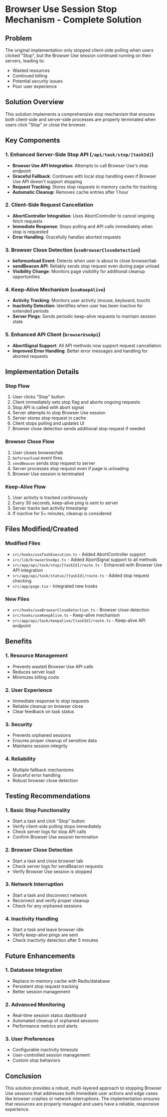 # Browser Use Session Stop Mechanism - Complete Solution

## Problem
The original implementation only stopped client-side polling when users clicked "Stop", but the Browser Use session continued running on their servers, leading to:
- Wasted resources
- Continued billing
- Potential security issues
- Poor user experience

## Solution Overview
This solution implements a comprehensive stop mechanism that ensures both client-side and server-side processes are properly terminated when users click "Stop" or close the browser.

## Key Components

### 1. Enhanced Server-Side Stop API (`/api/task/stop/[taskId]`)
- **Browser Use API Integration**: Attempts to call Browser Use's stop endpoint
- **Graceful Fallback**: Continues with local stop handling even if Browser Use API doesn't support stopping
- **Request Tracking**: Stores stop requests in memory cache for tracking
- **Automatic Cleanup**: Removes cache entries after 1 hour

### 2. Client-Side Request Cancellation
- **AbortController Integration**: Uses AbortController to cancel ongoing fetch requests
- **Immediate Response**: Stops polling and API calls immediately when stop is requested
- **Error Handling**: Gracefully handles aborted requests

### 3. Browser Close Detection (`useBrowserCloseDetection`)
- **beforeunload Event**: Detects when user is about to close browser/tab
- **sendBeacon API**: Reliably sends stop request even during page unload
- **Visibility Change**: Monitors page visibility for additional cleanup opportunities

### 4. Keep-Alive Mechanism (`useKeepAlive`)
- **Activity Tracking**: Monitors user activity (mouse, keyboard, touch)
- **Inactivity Detection**: Identifies when user has been inactive for extended periods
- **Server Pings**: Sends periodic keep-alive requests to maintain session state

### 5. Enhanced API Client (`browserUseApi`)
- **AbortSignal Support**: All API methods now support request cancellation
- **Improved Error Handling**: Better error messages and handling for aborted requests

## Implementation Details

### Stop Flow
1. User clicks "Stop" button
2. Client immediately sets stop flag and aborts ongoing requests
3. Stop API is called with abort signal
4. Server attempts to stop Browser Use session
5. Server stores stop request in cache
6. Client stops polling and updates UI
7. Browser close detection sends additional stop request if needed

### Browser Close Flow
1. User closes browser/tab
2. `beforeunload` event fires
3. `sendBeacon` sends stop request to server
4. Server processes stop request even if page is unloading
5. Browser Use session is terminated

### Keep-Alive Flow
1. User activity is tracked continuously
2. Every 30 seconds, keep-alive ping is sent to server
3. Server tracks last activity timestamp
4. If inactive for 5+ minutes, cleanup is considered

## Files Modified/Created

### Modified Files
- `src/hooks/useTaskExecution.ts` - Added AbortController support
- `src/lib/browserUseApi.ts` - Added AbortSignal support to all methods
- `src/app/api/task/stop/[taskId]/route.ts` - Enhanced with Browser Use API integration
- `src/app/api/task/status/[taskId]/route.ts` - Added stop request checking
- `src/app/page.tsx` - Integrated new hooks

### New Files
- `src/hooks/useBrowserCloseDetection.ts` - Browser close detection
- `src/hooks/useKeepAlive.ts` - Keep-alive mechanism
- `src/app/api/task/keepalive/[taskId]/route.ts` - Keep-alive API endpoint

## Benefits

### 1. Resource Management
- Prevents wasted Browser Use API calls
- Reduces server load
- Minimizes billing costs

### 2. User Experience
- Immediate response to stop requests
- Reliable cleanup on browser close
- Clear feedback on task status

### 3. Security
- Prevents orphaned sessions
- Ensures proper cleanup of sensitive data
- Maintains session integrity

### 4. Reliability
- Multiple fallback mechanisms
- Graceful error handling
- Robust browser close detection

## Testing Recommendations

### 1. Basic Stop Functionality
- Start a task and click "Stop" button
- Verify client-side polling stops immediately
- Check server logs for stop API calls
- Confirm Browser Use session termination

### 2. Browser Close Detection
- Start a task and close browser tab
- Check server logs for sendBeacon requests
- Verify Browser Use session is stopped

### 3. Network Interruption
- Start a task and disconnect network
- Reconnect and verify proper cleanup
- Check for any orphaned sessions

### 4. Inactivity Handling
- Start a task and leave browser idle
- Verify keep-alive pings are sent
- Check inactivity detection after 5 minutes

## Future Enhancements

### 1. Database Integration
- Replace in-memory cache with Redis/database
- Persistent stop request tracking
- Better session management

### 2. Advanced Monitoring
- Real-time session status dashboard
- Automated cleanup of orphaned sessions
- Performance metrics and alerts

### 3. User Preferences
- Configurable inactivity timeouts
- User-controlled session management
- Custom stop behaviors

## Conclusion
This solution provides a robust, multi-layered approach to stopping Browser Use sessions that addresses both immediate user actions and edge cases like browser crashes or network interruptions. The implementation ensures that resources are properly managed and users have a reliable, responsive experience.
